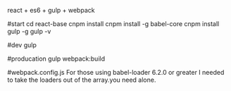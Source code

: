 react + es6 + gulp + webpack

#start
cd react-base
cnpm install
cnpm install -g babel-core
cnpm install gulp -g 
gulp -v

#dev
gulp

#producation
gulp webpack:build

#webpack.config.js
For those using babel-loader 6.2.0 or greater I needed to take the loaders out of the array.you need alone.